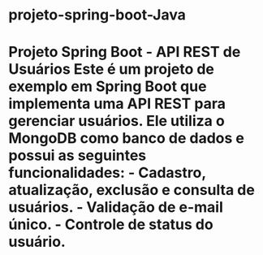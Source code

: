 # projeto-spring-boot-Java
# Projeto Spring Boot - API REST de Usuários  Este é um projeto de exemplo em Spring Boot que implementa uma API REST para gerenciar usuários. Ele utiliza o MongoDB como banco de dados e possui as seguintes funcionalidades:  - Cadastro, atualização, exclusão e consulta de usuários. - Validação de e-mail único. - Controle de status do usuário.
